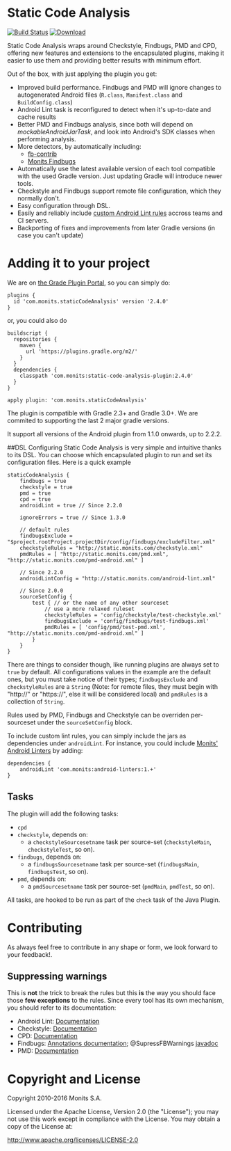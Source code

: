 # Static Code Analysis

[![Build Status](https://travis-ci.org/Monits/static-code-analysis-plugin.svg?branch=development)](https://travis-ci.org/Monits/static-code-analysis-plugin)
[![Download](https://api.bintray.com/packages/monits/monits-android/static-code-analysis-plugin/images/download.svg) ](https://bintray.com/monits/monits-android/static-code-analysis-plugin/_latestVersion)

Static Code Analysis wraps around Checkstyle, Findbugs, PMD and CPD, offering new features
and extensions to the encapsulated plugins, making it easier to use them and providing
better results with minimum effort.

Out of the box, with just applying the plugin you get:
 * Improved build performance. Findbugs and PMD will ignore changes to autogenerated
Android files (``R.class``, ``Manifest.class`` and ``BuildConfig.class``)
 * Android Lint task is reconfigured to detect when it's up-to-date and cache results
 * Better PMD and Findbugs analysis, since both will depend on *mockableAndroidJarTask*,
and look into Android's SDK classes when performing analysis.
 * More detectors, by automatically including:
   * [fb-contrib](https://github.com/mebigfatguy/fb-contrib)
   * [Monits Findbugs](https://github.com/Monits/findbugs-plugin)
 * Automatically use the latest available version of each tool compatible with the
used Gradle version. Just updating Gradle will introduce newer tools.
 * Checkstyle and Findbugs support remote file configuration, which they normally don't.
 * Easy configuration through DSL.
 * Easily and reliably include [custom Android Lint rules](http://tools.android.com/tips/lint-custom-rules) accross teams and CI servers.
 * Backporting of fixes and improvements from later Gradle versions (in case you can't update)

# Adding it to your project

We are on [the Grade Plugin Portal](https://plugins.gradle.org/plugin/com.monits.staticCodeAnalysis), so you can simply do:

```
plugins {
  id 'com.monits.staticCodeAnalysis' version '2.4.0'
}
```

or, you could also do

```
buildscript {
  repositories {
    maven {
      url 'https://plugins.gradle.org/m2/'
    }
  }
  dependencies {
    classpath 'com.monits:static-code-analysis-plugin:2.4.0'
  }
}

apply plugin: 'com.monits.staticCodeAnalysis'
```

The plugin is compatible with Gradle 2.3+ and Gradle 3.0+. We are commited to supporting the last 2 major gradle versions.

It support all versions of the Android plugin from 1.1.0 onwards, up to 2.2.2.


##DSL
Configuring Static Code Analysis is very simple and intuitive thanks to its DSL. You can choose
which encapsulated plugin to run and set its configuration files. Here is a quick example

```
staticCodeAnalysis {
    findbugs = true
    checkstyle = true
    pmd = true
    cpd = true
    androidLint = true // Since 2.2.0

    ignoreErrors = true // Since 1.3.0

    // default rules
    findbugsExclude = "$project.rootProject.projectDir/config/findbugs/excludeFilter.xml"
    checkstyleRules = "http://static.monits.com/checkstyle.xml"
    pmdRules = [ "http://static.monits.com/pmd.xml", "http://static.monits.com/pmd-android.xml" ]

    // Since 2.2.0
    androidLintConfig = "http://static.monits.com/android-lint.xml"

    // Since 2.0.0
    sourceSetConfig {
        test { // or the name of any other sourceset
            // use a more relaxed ruleset
            checkstyleRules = 'config/checkstyle/test-checkstyle.xml'
            findbugsExclude = 'config/findbugs/test-findbugs.xml'
            pmdRules = [ 'config/pmd/test-pmd.xml', "http://static.monits.com/pmd-android.xml" ]
        }
    }
}
```

There are things to consider though, like running plugins are always set to ``true`` by default.
All configurations values in the example are the default ones, but you must take notice of their types;
``findbugsExclude`` and ``checkstyleRules`` are a ``String`` (Note: for remote files, they must
begin with "http://" or "https://", else it will be considered local) and ``pmdRules`` is a
collection of ``String``.

Rules used by PMD, Findbugs and Checkstyle can be overriden per-sourceset under the ``sourceSetConfig`` block.

To include custom lint rules, you can simply include the jars as dependencies under `androidLint`.
For instance, you could include [Monits' Android Linters](https://github.com/monits/android-linters) by adding:

```
dependencies {
    androidLint 'com.monits:android-linters:1.+'
}
```

## Tasks

The plugin will add the following tasks:

* `cpd`
* `checkstyle`, depends on:
  * a `checkstyleSourcesetname` task per source-set (`checkstyleMain`, `checkstyleTest`, so on).
* `findbugs`, depends on:
  * a `findbugsSourcesetname` task per source-set (`findbugsMain`, `findbugsTest`, so on).
* `pmd`, depends on:
  * a `pmdSourcesetname` task per source-set (`pmdMain`, `pmdTest`, so on).

All tasks, are hooked to be run as part of the `check` task of the Java Plugin.

# Contributing

As always feel free to contribute in any shape or form, we look forward to your feedback!.

## Suppressing warnings

This is **not** the trick to break the rules but this **is** the way you should face those **few exceptions** to the rules.
Since every tool has its own mechanism, you should refer to its documentation:

- Android Lint: [Documentation](http://tools.android.com/tips/lint/suppressing-lint-warnings)
- Checkstyle: [Documentation](http://checkstyle.sourceforge.net/config_annotation.html#SuppressWarnings)
- CPD: [Documentation](https://pmd.github.io/latest/usage/cpd-usage.html#Suppression) 
- Findbugs: [Annotations documentation](http://findbugs.sourceforge.net/manual/annotations.html); @SupressFBWarnings [javadoc](http://findbugs.sourceforge.net/api/edu/umd/cs/findbugs/annotations/SuppressFBWarnings.html) 
- PMD: [Documentation](https://pmd.github.io/latest/usage/suppressing.html)


# Copyright and License
Copyright 2010-2016 Monits S.A.

Licensed under the Apache License, Version 2.0 (the "License"); you may not use
this work except in compliance with the License. You may obtain a copy of the
License at:

http://www.apache.org/licenses/LICENSE-2.0

